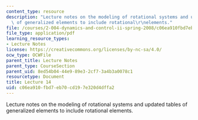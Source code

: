 ```yaml
---
content_type: resource
description: "Lecture notes on the modeling of rotational systems and updated tables\
  \ of generalized elements to include rotational\r\nelements."
file: /courses/2-004-dynamics-and-control-ii-spring-2008/c06ea910fbd7eb70cd197e320d4dffa2_lecture_14.pdf
file_type: application/pdf
learning_resource_types:
- Lecture Notes
license: https://creativecommons.org/licenses/by-nc-sa/4.0/
ocw_type: OCWFile
parent_title: Lecture Notes
parent_type: CourseSection
parent_uid: 8ed54b04-44e9-89e3-2cf7-3a4b3a0078c1
resourcetype: Document
title: Lecture 14
uid: c06ea910-fbd7-eb70-cd19-7e320d4dffa2
---
```

Lecture notes on the modeling of rotational systems and updated tables of generalized elements to include rotational
elements.